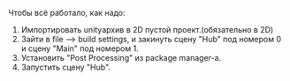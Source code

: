Чтобы всё работало, как надо:

1. Импортировать unityархив в 2D пустой проект.(обязательно в 2D)
2. Зайти в file --> build settings, и закинуть сцену "Hub" под номером 0 и сцену "Main" под номером 1.
3. Установить "Post Processing" из package manager-а.
4. Запустить сцену "Hub".
